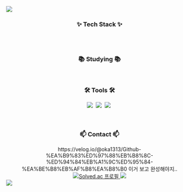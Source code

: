 <html>
  <head>
    
  </head>
  <body>
    <img src="https://capsule-render.vercel.app/api?type=venom&color=auto&height=300&section=header&text=🐢Hello,%20I'm%20Yoonseok🏝️&fontSize=40&fontColor=101052" />
    <h3 align="center">✨ Tech Stack ✨</h3>
<div align="center">
  
</div>

<div align="center">
  
</div>

<br>

<div align="center">
  
</div>

<br>

<h3 align="center">📚 Studying 📚</h3>
<div align="center">
  
</div>

<br>

<h3 align="center">🛠 Tools 🛠</h3>
<div align="center">
  <img src="https://img.shields.io/badge/git-F05033.svg?style=for-the-badge&logo=git&logoColor=white" />&nbsp
  <img src="https://img.shields.io/badge/github-181717.svg?style=for-the-badge&logo=github&logoColor=white" />&nbsp
  <img src="https://img.shields.io/badge/Notion-F3F3F3.svg?style=for-the-badge&logo=notion&logoColor=black" />&nbsp
</div>

<div align="center">
  
</div>

<br>

<div align="center">
  
</div>

<br>

<h3 align="center">📫 Contact 📫</h3>
<div align="center">
https://velog.io/@oka1313/Github-%EA%B9%83%ED%97%88%EB%B8%8C-%ED%94%84%EB%A1%9C%ED%95%84-%EA%BE%B8%EB%AF%B8%EA%B8%B0
이거 보고 완성해야지..


  
</div>

<div align="center">
  <a href="https://solved.ac/yoonseok00">
        <img src="http://mazassumnida.wtf/api/v2/generate_badge?boj=yoonseok00" alt="Solved.ac 프로필" />
      </a>
  <img src="http://mazandi.herokuapp.com/api?handle=yoonseok00&theme=warm"/>
</div>

<a href="https://github.com/hs-1991317-YoonseokYang/github-readme-stats">
  <img align="center" src="https://github-readme-stats.vercel.app/api/pin/?username=hs-1991317-YoonseokYang&repo=github-readme-stats" />
</a>

  </body>
</html>


